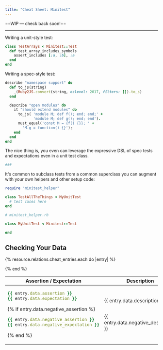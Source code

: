 ```yaml
---
title: "Cheat Sheet: Minitest"
---
```


==WIP — check back soon!==

----

Writing a unit-style test:

```ruby
class TestArrays < Minitest::Test
  def test_array_includes_symbols
    assert_includes [:a, :b], :a
  end
end
```

Writing a spec-style test:

```ruby
describe "namespace support" do
  def to_js(string)
    _(Ruby2JS.convert(string, eslevel: 2017, filters: []).to_s)
  end

  describe "open modules" do
    it "should extend modules" do
      to_js( 'module M; def f(); end; end;' +
             'module M; def g(); end; end').
      must_equal('const M = {f() {}}; ' +
        'M.g = function() {}');
    end
  end
end
```

The nice thing is, you even can leverage the expressive DSL of spec tests and expectations even in a unit test class.

```ruby
###
```

It's common to subclass tests from a common superclass you can augment with your own helpers and other setup code:

```ruby
require "minitest_helper"

class TestAllTheThings < MyUnitTest
  # test cases here
end
```

```ruby
# minitest_helper.rb

class MyUnitTest < Minitest::Test

end
```

## Checking Your Data

<table>
  <thead>
    <tr>
      <th>Assertion / Expectation</th>
      <th>Description</th>
      <th>Example</th>
    </tr>
  </thead>
  <tbody>

  {% resource.relations.cheat_entries.each do |entry| %}
  <tr>
  <td markdown="block">

```ruby
{{ entry.data.assertion }}
{{ entry.data.expectation }}
```

{% if entry.data.negative_assertion %}
```ruby
{{ entry.data.negative_assertion }}
{{ entry.data.negative_expectation }}
```
{% end %}

  </td>
  <td>
  <div markdown="block" style="display: grid">

{{ entry.data.description }}

{{ entry.data.negative_description }}

  </div>
  </td>
  <td markdown="block">

{{ entry.content }}

  </td>
  </tr>
  {% end %}

  </tbody>
</table>

